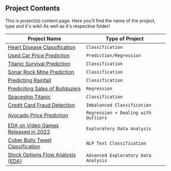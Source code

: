 ## Project Contents

This is project(s) content page. Here you'll find the name of the project, type and it's wiki! As well as it's respective folder!

| Project Name                                                                                                                                                       | Type of Project                      |                                                                                          
| ------------------------------------------------------------------------------------------------------------------------------------------------------------------ | ------------------------------------ |
| [Heart Disease Classification](https://github.com/muhammadanas0716/Machine-Learning-101/tree/main/Projects/Heart%20Disease%20Classification)                       | `Classification`                     | 
| [Used Car Price Prediction](https://github.com/muhammadanas0716/Machine-Learning-101/tree/main/Projects/Used%20Car%20Price%20Prediction)                           | `Prediction/Regression`              |
| [Titanic Survival Prediction](https://github.com/muhammadanas0716/Machine-Learning-101/tree/main/Projects/Titanic%20-%20Machine%20Learning%20from%20Disaster)      | `Classification`                     | 
| [Sonar Rock Mine Prediction](https://github.com/muhammadanas0muhammadanas0716-patch-1716/Machine-Learning-101/tree/main/Projects/Sonar%20Rock%20Mine%20Prediction) | `Classification`                     |
| [Predicting Rainfall](https://github.com/muhammadanas0716/Machine-Learning-101/tree/main/Projects/Rainfall%20Prediction)                                           | `Classification`                     |
| [Prediciting Sales of Bulldozers](https://github.com/muhammadanas0716/Machine-Learning-101/tree/main/Projects/Predicting%20Bulldozer%20Sale%20Prices)              | `Regression`                         |
| [Spaceship Titanic](https://github.com/muhammadanas0716/Machine-Learning-101/tree/main/Projects/Spaceship%20Titanic)                                               | `Classification`                     |
| [Credit Card Fraud Detection](https://github.com/muhammadanas0716/Machine-Learning-101/tree/main/Projects/Credit%20Card%20Fraud%20Detection)                       | `Imbalanced Classification`          |
| [Avocado Price Prediction](https://github.com/muhammadanas0716/Machine-Learning-101/tree/main/Projects/Avocado%20Price%20Prediction)                               | `Regression + Dealing with Outliers` | 
| [EDA on Video Games Released in 2022](https://github.com/muhammadanas0716/Machine-Learning-101/tree/main/Projects/(EDA)%20Video%20Games%20Released%20in%202022)    | `Exploratory Data Analysis`          |
| [Cyber Bully Tweet Classification](https://github.com/muhammadanas0716/Machine-Learning-101/tree/main/Projects/Cyber-Bully%20Tweets%20Classification%20App)        | `NLP Text Classification`            | 
| [Stock Options Flow Analysis (EDA)](https://github.com/muhammadanas0716/Machine-Learning-101/tree/main/Projects/Cyber-Bully%20Tweets%20Classification%20App)       | `Advanced Exploratory Data Analysis`            | 
